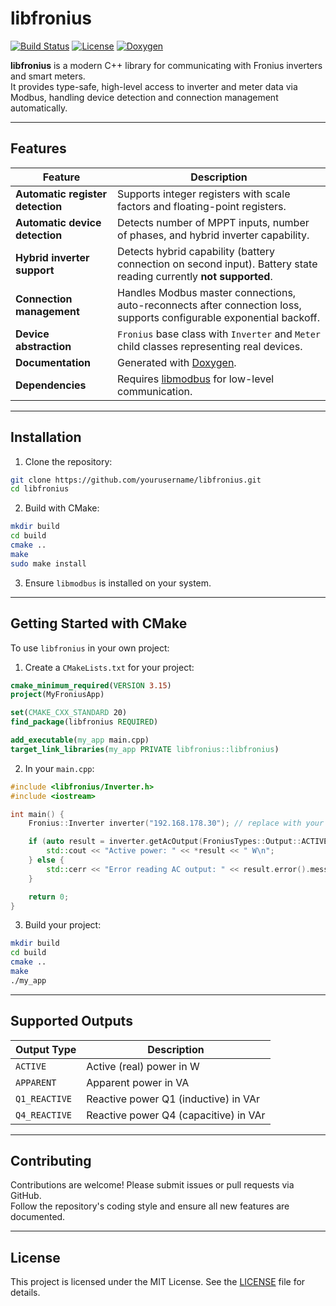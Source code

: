 # libfronius

[![Build Status](https://img.shields.io/github/actions/workflow/status/yourusername/libfronius/cmake.yml?branch=main)](https://github.com/yourusername/libfronius/actions)
[![License](https://img.shields.io/badge/license-MIT-blue)](LICENSE)
[![Doxygen](https://img.shields.io/badge/docs-Doxygen-brightgreen)](https://yourusername.github.io/libfronius/)

**libfronius** is a modern C++ library for communicating with Fronius inverters and smart meters.  
It provides type-safe, high-level access to inverter and meter data via Modbus, handling device detection and connection management automatically.

---

## Features

| Feature | Description |
|---------|-------------|
| **Automatic register detection** | Supports integer registers with scale factors and floating-point registers. |
| **Automatic device detection** | Detects number of MPPT inputs, number of phases, and hybrid inverter capability. |
| **Hybrid inverter support** | Detects hybrid capability (battery connection on second input). Battery state reading currently **not supported**. |
| **Connection management** | Handles Modbus master connections, auto-reconnects after connection loss, supports configurable exponential backoff. |
| **Device abstraction** | `Fronius` base class with `Inverter` and `Meter` child classes representing real devices. |
| **Documentation** | Generated with [Doxygen](https://yourusername.github.io/libfronius/). |
| **Dependencies** | Requires [libmodbus](https://libmodbus.org/) for low-level communication. |

---

## Installation

1. Clone the repository:

```bash
git clone https://github.com/yourusername/libfronius.git
cd libfronius
```

2. Build with CMake:

```bash
mkdir build
cd build
cmake ..
make
sudo make install
```

3. Ensure `libmodbus` is installed on your system.

---

## Getting Started with CMake

To use `libfronius` in your own project:

1. Create a `CMakeLists.txt` for your project:

```cmake
cmake_minimum_required(VERSION 3.15)
project(MyFroniusApp)

set(CMAKE_CXX_STANDARD 20)
find_package(libfronius REQUIRED)

add_executable(my_app main.cpp)
target_link_libraries(my_app PRIVATE libfronius::libfronius)
```

2. In your `main.cpp`:

```cpp
#include <libfronius/Inverter.h>
#include <iostream>

int main() {
    Fronius::Inverter inverter("192.168.178.30"); // replace with your inverter IP

    if (auto result = inverter.getAcOutput(FroniusTypes::Output::ACTIVE); result) {
        std::cout << "Active power: " << *result << " W\n";
    } else {
        std::cerr << "Error reading AC output: " << result.error().message() << "\n";
    }

    return 0;
}
```

3. Build your project:

```bash
mkdir build
cd build
cmake ..
make
./my_app
```

---

## Supported Outputs

| Output Type | Description |
|-------------|-------------|
| `ACTIVE` | Active (real) power in W |
| `APPARENT` | Apparent power in VA |
| `Q1_REACTIVE` | Reactive power Q1 (inductive) in VAr |
| `Q4_REACTIVE` | Reactive power Q4 (capacitive) in VAr |

---

## Contributing

Contributions are welcome! Please submit issues or pull requests via GitHub.  
Follow the repository's coding style and ensure all new features are documented.

---

## License

This project is licensed under the MIT License. See the [LICENSE](LICENSE) file for details.

